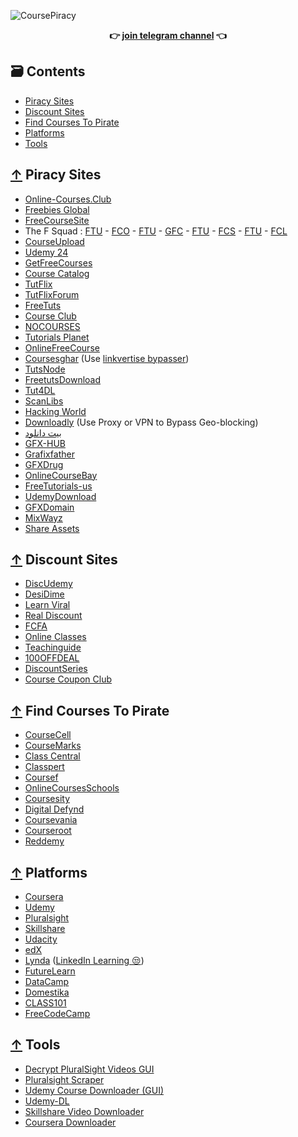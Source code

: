 ![CoursePiracy](https://user-images.githubusercontent.com/76810020/119037918-75fc9b00-b9aa-11eb-9b53-d82b856c5bc6.png)
<div align="center">
</div>
<div align="center">
  	<b>👉 <a href="t.me/freepremiumcoursse">join telegram channel</a> 👈</b>
</div>

## 🗃 Contents

- [Piracy Sites](#-piracy-sites)
- [Discount Sites](#-discount-sites)
- [Find Courses To Pirate](#-find-courses-to-pirate)
- [Platforms](#-platforms)
- [Tools](#-tools)

## [↑](#contents) Piracy Sites

* [Online-Courses.Club](https://online-courses.club/)
* [Freebies Global](https://freebiesglobal.com/)
* [FreeCourseSite](https://freecoursesite.com/)
* The F Squad : [FTU](https://www.ftuforums.com/) - [FCO](https://www.freecoursesonline.me/) - [FTU](https://www.freetutorialsus.com/) - [GFC](https://www.getfreecourses.org/) - [FTU](https://www.freetutorialseu.com/) - [FCS](https://www.freecoursessites.com/) - [FTU](https://www.ftuudemy.com/) - [FCL](https://www.freecourseslab.com/)
* [CourseUpload](https://courseupload.com/)
* [Udemy 24](https://udemy24.com/)
* [GetFreeCourses](https://getfreecourses.co/)
* [Course Catalog](https://coursecatalog.us/)
* [TutFlix](https://tutflix.com/)
* [TutFlixForum](https://tutflix.org/)
* [FreeTuts](https://freetutsdownload.net/)
* [Course Club](https://courseclub.me/)
* [NOCOURSES](https://nocourses.com/)
* [Tutorials Planet](https://tutorialsplanet.net/)
* [OnlineFreeCourse](https://www.onlinefreecourse.net/)
* [Coursesghar](https://coursesghar.com/) (Use [linkvertise bypasser](https://thebypasser.com/))
* [TutsNode](https://tutsnode.com/)
* [FreetutsDownload](https://freetutsdownload.com/)
* [Tut4DL](https://tut4dl.com/)
* [ScanLibs](https://scanlibs.com/category/video/)
* [Hacking World](https://in.hackingworld.best/)
* [Downloadly](https://downloadly.ir/download/elearning/video-tutorials/) (Use Proxy or VPN to Bypass Geo-blocking)
* [بیت دانلود](http://bitdownload.ir/learning/)
* [GFX-HUB](https://gfx-hub.net/tutorials/)
* [Grafixfather ](https://www.grafixfather.com/category/premium-graphics-tutorials-free-download/)
* [GFXDrug](https://gfxdrug.com/premium-courses-free/)
* [OnlineCourseBay](https://onlinecoursebay.com/)
* [FreeTutorials-us](https://freetutorials-us.com/)
* [UdemyDownload](https://udemydownload.com/)
* [GFXDomain](https://gfxdomain.co/category/gfxdomain-tutorials)
* [MixWayz](https://mixwayz.com/)
* [Share Assets](https://assets-share.blogspot.com/search/label/Courses)

## [↑](#contents) Discount Sites

* [DiscUdemy](https://www.discudemy.com/)
* [DesiDime](https://www.desidime.com/groups/education/deals)
* [Learn Viral](https://udemycoupon.learnviral.com/)
* [Real Discount](https://app.real.discount/)
* [FCFA](https://freecoursesforall.com/)
* [Online Classes](https://www.onlinecourses.ooo/)
* [Teachinguide](https://www.teachinguide.com/udemy-coupon-codes/)
* [100OFFDEAL](https://100offdeal.online/)
* [DiscountSeries](https://discountseries.com/)
* [Course Coupon Club](https://coursecouponclub.com/)

## [↑](#contents) Find Courses To Pirate

* [CourseCell](https://coursecell.com/)
* [CourseMarks](https://coursemarks.com/)
* [Class Central](https://www.classcentral.com/)
* [Classpert](https://classpert.com/)
* [Coursef](https://www.coursef.com/)
* [OnlineCoursesSchools](https://onlinecoursesschools.com/)
* [Coursesity](https://coursesity.com/)
* [Digital Defynd](https://digitaldefynd.com/)
* [Coursevania](https://coursevania.com/)
* [Courseroot](https://courseroot.com/)
* [Reddemy](https://reddemy.com/)

## [↑](#contents) Platforms

* [Coursera](https://www.coursera.org/)
* [Udemy](https://www.udemy.com/)
* [Pluralsight](https://www.pluralsight.com/)
* [Skillshare](https://www.skillshare.com/)
* [Udacity](https://www.udacity.com/)
* [edX](https://www.edx.org/)
* [Lynda](https://www.lynda.com/) ([LinkedIn Learning 😒](https://www.linkedin.com/learning/))
* [FutureLearn](https://www.futurelearn.com/)
* [DataCamp](https://www.datacamp.com/)
* [Domestika](https://www.domestika.org/)
* [CLASS101](https://class101.co/)
* [FreeCodeCamp](https://www.freecodecamp.org/)

## [↑](#contents) Tools

* [Decrypt PluralSight Videos GUI](https://github.com/phuonghd/Decrypt-PluralSight-Videos-GUI)
* [Pluralsight Scraper](https://github.com/ikeboy/pluralsight-scraper)
* [Udemy Course Downloader (GUI)](https://github.com/FaisalUmair/udemy-downloader-gui)
* [Udemy-DL](https://github.com/r0oth3x49/udemy-dl)
* [Skillshare Video Downloader](https://github.com/kallqvist/skillshare-downloader)
* [Coursera Downloader](https://github.com/coursera-dl/coursera-dl)
